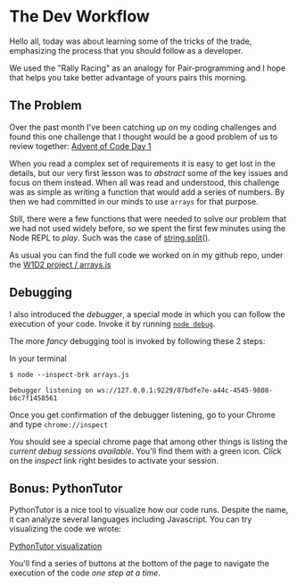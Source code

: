 # The Dev Workflow

Hello all, today was about learning some of the tricks of the trade, emphasizing the process that you should follow as a developer.

We used the "Rally Racing" as an analogy for Pair-programming and I hope that helps you take better advantage of yours pairs this morning.

## The Problem

Over the past month I've been catching up on my coding challenges and found this one challenge that I thought would be a good problem of us to review together: [Advent of Code Day 1](https://adventofcode.com/2018/day/1)

When you read a complex set of requirements it is easy to get lost in the details, but our very first lesson was to _abstract_ some of the key issues and focus on them instead. When all was read and understood, this challenge was as simple as writing a function that would add a series of numbers. By then we had committed in our minds to use `arrays` for that purpose.

Still, there were a few functions that were needed to solve our problem that we had not used widely before, so we spent the first few minutes using the Node REPL to _play_. Such was the case of [string.split()](https://developer.mozilla.org/en-US/docs/Web/JavaScript/Reference/Global_Objects/String/split).

As usual you can find the full code we worked on in my github repo, under the [W1D2 project / arrays.js](https://github.com/jugonzal/lectures/blob/master/w1d2-dev-workflow/code/arrays.js)

## Debugging

I also introduced the *debugger*, a special mode in which you can follow the execution of your code. Invoke it by running [`node debug`](https://nodejs.org/api/debugger.html).

The more _fancy_ debugging tool is invoked by following these 2 steps: 

In your terminal
``` 
$ node --inspect-brk arrays.js

Debugger listening on ws://127.0.0.1:9229/87bdfe7e-a44c-4545-9808-b6c7f1458561

```
Once you get confirmation of the debugger listening, go to your Chrome and type `chrome://inspect`

You should see a special chrome page that among other things is listing the *current debug sessions available*. You'll find them with a green icon. Click on the _inspect_ link right besides to activate your session.

## Bonus: PythonTutor

PythonTutor is a nice tool to visualize how our code runs. Despite the name, it can analyze several languages including Javascript. You can try visualizing the code we wrote:

[PythonTutor visualization](https://goo.gl/iQddAZ)

You'll find a series of buttons at the bottom of the page to navigate the execution of the code *one step at a time*.